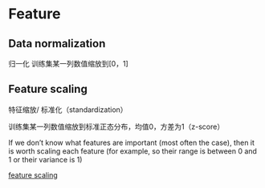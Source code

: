 # Feature

## Data normalization

归一化 训练集某一列数值缩放到\[0，1\]

## Feature scaling

特征缩放/ 标准化（standardization）

训练集某一列数值缩放到标准正态分布，均值0，方差为1（z-score）

If we don’t know what features are important \(most often the case\), then it is worth scaling each feature \(for example, so their range is between 0 and 1 or their variance is 1\)

[feature scaling](https://www.cnblogs.com/ooon/p/4947347.html)


